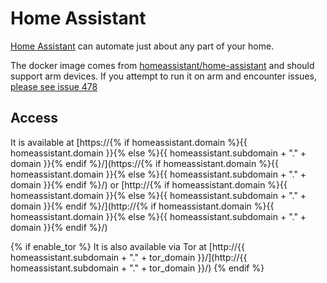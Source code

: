 # Home Assistant

[Home Assistant](https://www.home-assistant.io/) can automate just about any part of your home.

The docker image comes from [homeassistant/home-assistant](https://hub.docker.com/r/homeassistant/home-assistant) and should support arm devices.
If you attempt to run it on arm and encounter issues,
[please see issue 478](https://github.com/VivumLaboratory/VivumLab/-/issues/478)

## Access

It is available at [https://{% if homeassistant.domain %}{{ homeassistant.domain }}{% else %}{{ homeassistant.subdomain + "." + domain }}{% endif %}/](https://{% if homeassistant.domain %}{{ homeassistant.domain }}{% else %}{{ homeassistant.subdomain + "." + domain }}{% endif %}/) or [http://{% if homeassistant.domain %}{{ homeassistant.domain }}{% else %}{{ homeassistant.subdomain + "." + domain }}{% endif %}/](http://{% if homeassistant.domain %}{{ homeassistant.domain }}{% else %}{{ homeassistant.subdomain + "." + domain }}{% endif %}/)

{% if enable_tor %}
It is also available via Tor at [http://{{ homeassistant.subdomain + "." + tor_domain }}/](http://{{ homeassistant.subdomain + "." + tor_domain }}/)
{% endif %}
